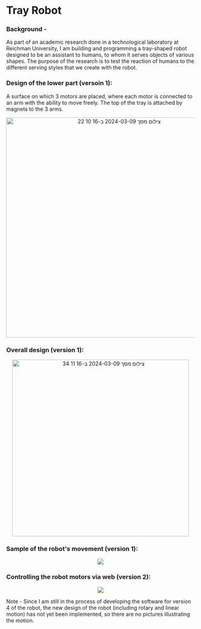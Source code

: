 # Tray Robot

### Background -

As part of an academic research done in a technological laboratory at Reichman University, I am building and programming a tray-shaped robot designed to be an assistant to humans, to whom it serves objects of various shapes. The purpose of the research is to test the reaction of humans to the different serving styles that we create with the robot.

### Design of the lower part (versoin 1):

A surface on which 3 motors are placed, where each motor is connected to an arm with the ability to move freely. The top of the tray is attached by magnets to the 3 arms.

<p align="center">
<img width="588" alt="צילום מסך 2024-03-09 ב-16 10 22" src="https://github.com/omriamidi/Tray_Robot/assets/111886837/d0619e66-810a-4f10-b1bc-1dc070ad5f70">
</p>


### Overall design (version 1):

<p align="center">
<img width="472" alt="צילום מסך 2024-03-09 ב-16 11 34" src="https://github.com/omriamidi/Tray_Robot/assets/111886837/42e218e5-d272-43fa-aacf-12b284346635">
</p>


### Sample of the robot's movement (version 1):

<p align="center">
<img src="https://github.com/omriamidi/Tray_Robot/assets/111886837/41eb2fa6-c155-4d8f-ad12-bade5c7c4154">
</p>


### Controlling the robot motors via web (version 2):

<p align="center">
<img src="https://github.com/omriamidi/Tray_Robot/assets/111886837/36ec05bd-661e-4d92-b01a-0d0f823e2790">
</p>


Note -
Since I am still in the process of developing the software for version 4 of the robot, the new design of the robot (including rotary and linear motion) has not yet been implemented, so there are no pictures illustrating the motion.
